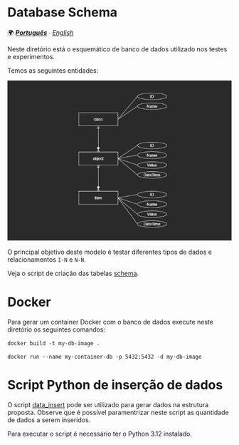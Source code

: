 # Database Schema

🌍 *[**Português**](README_pt.md) ∙ [English](README.md)*

Neste diretório está o esquemático de banco de dados utilizado nos testes e experimentos.

Temos as seguintes entidades:

![DiagramaER](er-diagram.png)

O principal objetivo deste modelo é testar diferentes tipos de dados e relacionamentos `1-N` e `N-N`.

Veja o script de criação das tabelas [schema](schema.sql).

# Docker

Para gerar um container Docker com o banco de dados execute neste diretório os seguintes comandos:

```shell
docker build -t my-db-image .
```

```shell
docker run --name my-container-db -p 5432:5432 -d my-db-image
```

# Script Python de inserção de dados

O script [data_insert](data_insert.py) pode ser utilizado para gerar dados na estrutura proposta. Observe que é possível paramentrizar neste script as quantidade de dados a serem inseridos.

Para executar o script é necessário ter o Python 3.12 instalado.